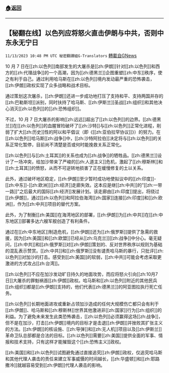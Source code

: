 ###  [:house:返回](README.md)
---


## 【秘翻在线】以色列应将怒火直击伊朗与中共，否则中东永无宁日
`11/13/2023 10:48 PM UTC 秘密翻譯組G-Translators` [轉載自GNews](https://gnews.org/articles/1972564)

10 月 7 日在[[zh:以色列]]南部发生的大屠杀是[[zh:伊朗]]针对[[zh:以色列]]和西方的[[zh:代理战争]]的一个高潮，因为[[zh:德黑兰]]企图重塑[[zh:中东]]秩序，使之有利于自己。通过利用哈马斯在[[zh:以色列]]境内发动最严重的恐怖袭击，[[zh:伊朗]]政权实现了众多战略和战术目标。

通过策划这次屠杀，[[zh:伊朗]]还进一步成功地打压了支持和平、支持两国并存的[[zh:巴勒斯坦]]派别，同时扶持了哈马斯、[[zh:伊斯兰]]圣战[[zh:组织]]和其他决心消灭[[zh:以色列]]的[[zh:恐怖组织]]。

不过，10 月 7 日大屠杀的影响[[zh:远远]]超出了[[zh:以色列]]的边界。[[zh:德黑兰]]在[[zh:以色列]]的血腥冒险破坏了[[zh:沙特]]与[[zh:以色列]]正常化进程，削弱了扩大[[zh:历史]]性的阿以和平倡议（即《[[zh:亚伯拉罕协议]]》）的努力。在[[zh:以色列]]哈马斯[[zh:战争]]中，[[zh:沙特阿拉伯]]决定将与[[zh:以色列]]的关系正常化暂停，目前尚不清楚是否或何时能挽救关系正常化。

[[zh:以色列]]与[[zh:土耳其]]的关系也成为[[zh:战争]]的牺牲品。[[zh:德黑兰]]设计了一场冲突，给加沙带来了严峻的[[zh:人道主义]]危机，激起了[[zh:穆斯林]]和[[zh:土耳其]]的愤怒，从而不可逆转地损害了正在缓慢修复的土以关系。

此外，通过破坏地区稳定，[[zh:伊朗]]至少暂时成功地使拟议中的[[zh:印度]]\-[[zh:中东]]\-[[zh:欧洲]][[zh:经济]]走廊失效。这本应是继[[zh:中共]]的”[[zh:一带一路]]"之后最大的国际[[zh:经济]]发展计划。该走廊由[[zh:印度]]提出，将绕过[[zh:伊朗]]，通过[[zh:以色列]]和阿拉伯海湾[[zh:国家]]连接[[zh:印度]]和[[zh:欧洲]]，作为[[zh:中共]]项目的替代方案。

此外，为了制衡[[zh:美国]]在海湾地区的部署，[[zh:伊朗]]为[[zh:中共]]在[[zh:中东地区]]部署多达六艘军舰创造了有利条件。

通过在[[zh:中东地区]]制造危机，[[zh:伊朗]]还为[[zh:俄罗斯]]提供了急需的救援，因为[[zh:美国]]和[[zh:欧盟]]已经从[[zh:乌克兰]][[zh:战争]]中分心。毫无疑问，[[zh:中共]]和[[zh:俄罗斯]]对[[zh:伊朗]]策划的、反对世界秩序以规则为基础的混乱表示赞赏。[[zh:中共]]和[[zh:俄罗斯]]没有谴责哈马斯的暴行，只批评[[zh:以色列]]对加沙的打击。感受到[[zh:美国]]的软弱，[[zh:中共]]可能会考虑采取更激进的方式攻占[[zh:台湾]]。

[[zh:以色列]]不应在加沙发动旷日持久的地面攻势，而应将怒火引向[[zh:10月7日]]大屠杀的罪魁祸首[[zh:伊朗]]政权。哈马斯和[[zh:以色列]]附近的其他民兵[[zh:组织]]都是[[zh:伊朗]]支持的，他们代表[[zh:德黑兰]]的阿亚图拉执行死亡任务。

[[zh:以色列]]长期地面进攻或重新占领加沙造成的任何大规模伤亡都只会有利于[[zh:伊朗]]、哈马斯和[[zh:穆斯林]]世界其他激进非[[zh:国家]]行为[[zh:组织]]的利益。为了避免未来发生此类恐怖袭击，[[zh:以色列]]必须赢得这场[[zh:战争]]，但不是在加沙，打击[[zh:伊朗]]境内的目标才是击退[[zh:伊朗]]并挫败其扩张主义的方法。[[zh:伊朗]]的核设施、[[zh:导弹]]和[[zh:无人机]]项目以及[[zh:伊斯兰]]革命卫队总部都是合法的目标。[[zh:以色列]]需要[[zh:美国]]提供全面的军事、情报和技术支持，只有这样才能摧毁这个[[zh:恐怖主义]]政权。

[[zh:美国]]和[[zh:以色列]]试图避免通过直接追究[[zh:伊朗]]政权，仅追究哈马斯和其他代理人袭击的责任来建立军事威慑的时间越长，[[zh:华盛顿]]和[[zh:耶路撒冷]]就越容易受到[[zh:伊朗]]代理人袭击的影响。
